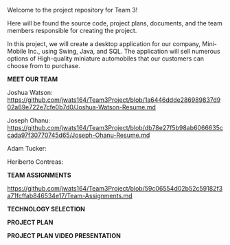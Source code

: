 Welcome to the project repository for Team 3!

Here will be found the source code, project plans, documents, and the team members responsible for creating the project.

In this project, we will create a desktop application for our company, Mini-Mobile Inc., using Swing, Java, and SQL.
The application will sell numerous options of High-quality miniature automobiles that our customers can choose from to purchase.

**MEET OUR TEAM**

Joshua Watson: https://github.com/jwats164/Team3Project/blob/1a6446ddde286989837d902a69e722e7cfe0b7d0/Joshua-Watson-Resume.md


Joseph Ohanu: https://github.com/jwats164/Team3Project/blob/db78e27f5b98ab6066635ccada97f30770745d65/Joseph-Ohanu-Resume.md


Adam Tucker:


Heriberto Contreas: 



**TEAM ASSIGNMENTS**

https://github.com/jwats164/Team3Project/blob/59c06554d02b52c59182f3a71fcffab846534e17/Team-Assignments.md


**TECHNOLOGY SELECTION**



**PROJECT PLAN**



**PROJECT PLAN VIDEO PRESENTATION**
